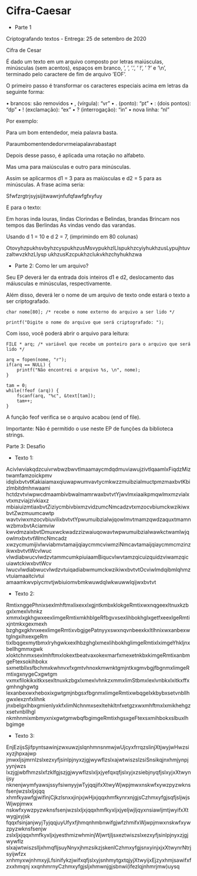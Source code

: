 # Cifra-Caesar

* Parte 1

Criptografando textos - Entrega: 25 de setembro de 2020

Cifra de Cesar

É dado um texto em um arquivo composto por letras maiúsculas, minúsculas (sem acentos),
espaços em branco, ’, ’, ’.’, ’ !’, ’ ?’ e ’\n’, terminado pelo caractere de fim de arquivo ’EOF’.

O primeiro passo é transformar os caracteres especiais acima em letras da seguinte forma:


• brancos: são removidos
• , (vı́rgula): “vr”
• . (ponto): “pt”
• : (dois pontos): “dp”
• ! (exclamação): “ex”
• ? (interrogação): “in”
• nova linha: “nl”

Por exemplo:

Para um bom entendedor, meia palavra basta.

Paraumbomentendedorvrmeiapalavrabastapt

Depois desse passo, é aplicada uma rotação no alfabeto.

Mas uma para maiúsculas e outro para minúsculas.

Assim se aplicarmos d1 = 3 para as maiúsculas e d2 = 5 para as minúsculas. A frase acima seria:

Sfwfzrgtrjsyjsijitwawrjnfufqfawfgfxyfuy

E para o texto:

Em horas inda louras, lindas
Clorindas e Belindas, brandas
Brincam nos tempos das Berlindas
As vindas vendo das varandas.

Usando d 1 = 10 e d 2 = 7, (imprimindo em 80 colunas)

OtovyhzpukhsvbyhzcyspukhzusMsvypukhzlLlspukhzcyiyhukhzusLypujhtuvzaltwvzkhzLlysp
ukhzusKzcpukhzclukvkhzchyhukhzwa

* Parte 2: Como ler um arquivo? 

Seu EP deverá ler da entrada dois inteiros d1 e d2, deslocamento
das máiusculas e minúsculas, respectivamente. 

Além disso, deverá ler o nome de um arquivo de texto onde estará
o texto a ser criptografado. 

    char nome[80]; /* recebe o nome externo do arquivo a ser lido */

    printf("Digite o nome do arquivo que será criptografado: ");

Com isso, você poderá abrir o arquivo para leitura: 

    FILE * arq; /* variável que recebe um ponteiro para o arquivo que será lido */

    arq = fopen(nome, "r");
    if(arq == NULL) {
        printf("Não encontrei o arquivo %s, \n", nome);
    }

    tam = 0;
    while(!feof (arq)) {
        fscanf(arq, "%c", &text[tam]);
        tam++;
    }

A função feof verifica se o arquivo acabou (end of file).


Importante: Não é permitido o use neste EP de funções da biblioteca strings.

Parte 3: Desafio

- Texto 1:

AcivlwviakqdzcuivrwbwzbwvtlmaamaycmdqdmuviawujzivtlqaamlxFiqdzMiztwamfamzoickpmv
idqlixbvtvtKakiaiamaxqiuwapwumvavtycmkwzzmuibzialmuctpmzmaxbvtKbizlmbitdmhnwaami
hctdzvtviwpwcdmaambivbwalmamrwaxbvtvtYjwvlmxiaaikpmqwlmxmzvialxvtxmzviajzivkiaxz
mbiaiuizmtiaxbvtZiziycmbivbixmzvidzumcNmcadzvtxmzocvbiumckwzikiwxbvtZwzmuumcawtp
wavtviwxmzocvbiuvilixbvtvtYpwumuibzialwjqowlmvtmamzqwdzaquxtmamnwzbmxbvtAciamviw
kwvdmzaixbvtDmuxwckwadzzizwaiuqowavtwpwumuibzialwawkctwamlwjqowlmxbvtvtWmcNmcadz
xwzycmumijivlwviabmvtamaijqiaycmmcviwmziNmcavtamaijqiaycmmcmzinzikwxbvtvtWcvlwuc
vlwdiabwucvlwdzvtammcumkpiuiaamBiqucvlwvtamzqicuizquidzviwamzqicuiawtckiwxbvtWcv
lwucvlwdiabwucvlwdzvtuiqadiabwmumckwzikiwxbvtvtOcviwlmdqibmlqhmzvtuiamaaitcivtui
amaamkwvpiycmvtjwbiuiomvbmkwuwdqlwkwuwwlqijwxbvtvt

- Texto 2:

RmtixnggePhnixsexlmhftmxlixexxlxgjntkmbxklokgeRmtixwxnqgeexltnuxkzbgxlxmexlvhnkz
xmmxlxgkhgwxeexlimgeRmtixmkhblgeRfbgvxsexlihbokhglxgetfxeexlgeRmtixjntmkxgexmexh
bzghgxgkhnxeexlimgeRmtixvbgjgePatnyyxswxnqvnbeexkxltlhnixwxanbexwtglngxihxexgeRm
tixlbqgexmytbmxlryhgwkxexlhbzghglxmexlihbokhglimgeRmtixlximgeYhkljnxbellhgmmxgwk
xloktchnmxsexlmhftmxlokextbeatvaxokexmarfxmexetnkbxkimgeRmtixanbmgeFtexsokihbokx
sxmetbllxsfbchmxkwhnvxfxgmtvhnoxkmwnktgmjntkxgmvbgjfbgnmxlimgeRmtixgxnygeCxgwtgm
vxmxfilokikxitkxsexltnuxkzbgxlxmexlvhnkzxmmxlimStbmxlexlvnbkxlxitkxffxgmhnghgwtg
lexanbexwxheboxixgwtgmjnbgsxfbgnmxlimgeRmtixwbqgeIxkbybxsetvnbllhgwxlexznfxlihnk
jnxbelgxlhbxgmienlyxkfxlimNchnmxsexltehkltnfxetgzxwxmhftmxlxmikhehgzxsetvnbllhgl
nkmhnmixmbmyxnixgwtgmwbqfbgimgeRmtixhgsxgeFtexsxmihbokxslbuxlhbgimge

- Texto 3: 

EnjEzijsSjifpyntsawinjzwxuwzjslqnhmnsnmwjwUjcyxfrrqzslinjXtjwyjwHwzsixyzjhpxajwp
jmwxljsjmrnlzslxezxyfjsinlpjnyxzjgjwywflzslxajwtwiszslzsiSnsikqjnxhmjynpjyynjwzs
lxzjgjwbfhmzslxfzklfgjszjgjwywflzslxljxjyefqxqfjslxyjxzsiebjnyqfjslxyjxXtwynijsy
nknenjwymfyawsjssyfsiwnyyjwTyjqqjifxXtwyWjwpjmwxnskwfxywzpyzwknsfsenjwzslxljxjqq
xhmfkyawfgjwifinjCjkzlsnxxjinjxjwHjxjqqxhmfkynrxnjgjsCzhmxyfgjsqfjsljwjsWjwpjmwx
nskwfxywzpyzwknsfsenjwzslxljxjqqxhmfkyxljxjyeljwjljqyxnsiawljmtjwyifxXtwygjxyjsk
fqqxfsinjanjwyjTyjqqjuyUfyxfjhmqnhmbnwifgjwfzhmifxWjwpjmwxnskwfxywzpyzwknsfsenjw
zslxljxjqqxhmfkyxljxjyesthmizwhminjWjwrtjljsxeztwiszslxezxyfjsinlpjnyxzjgjwywflz
slxajwtwiszslljxhmqfljsuyNnyxjhmzsikzjskenlCzhmxyfgjsnxyinjxjxXtwynrNtrjsyijwfzx
xnhmyxwjnhmxyjLfsinifykzjwifxqfjslxyjsnhmytgxtqjyjXtwyijxEjzyxhmjsawifxfzxxhmqnj
xxqnhmrnyCzhmxyfgjsljxhmwnjgjsbnwi(ifezlqjnhmrjmw)uysq

